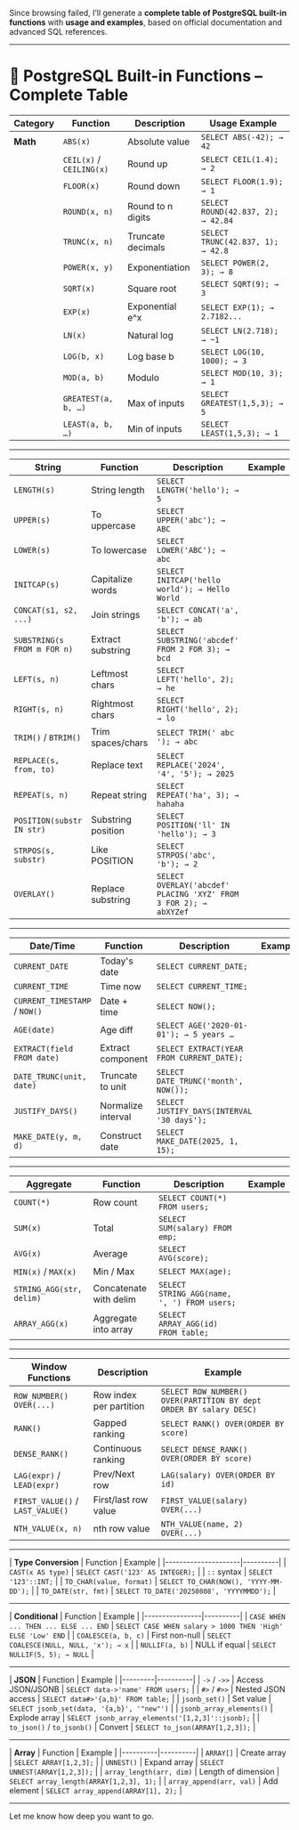 Since browsing failed, I’ll generate a **complete table of PostgreSQL built-in functions** with **usage and examples**, based on official documentation and advanced SQL references.

---

# 🐘 **PostgreSQL Built-in Functions – Complete Table**

| Category | Function                 | Description       | Usage Example                      |
| -------- | ------------------------ | ----------------- | ---------------------------------- |
| **Math** | `ABS(x)`                 | Absolute value    | `SELECT ABS(-42); → 42`            |
|          | `CEIL(x)` / `CEILING(x)` | Round up          | `SELECT CEIL(1.4); → 2`            |
|          | `FLOOR(x)`               | Round down        | `SELECT FLOOR(1.9); → 1`           |
|          | `ROUND(x, n)`            | Round to n digits | `SELECT ROUND(42.837, 2); → 42.84` |
|          | `TRUNC(x, n)`            | Truncate decimals | `SELECT TRUNC(42.837, 1); → 42.8`  |
|          | `POWER(x, y)`            | Exponentiation    | `SELECT POWER(2, 3); → 8`          |
|          | `SQRT(x)`                | Square root       | `SELECT SQRT(9); → 3`              |
|          | `EXP(x)`                 | Exponential e^x   | `SELECT EXP(1); → 2.7182...`       |
|          | `LN(x)`                  | Natural log       | `SELECT LN(2.718); → ~1`           |
|          | `LOG(b, x)`              | Log base b        | `SELECT LOG(10, 1000); → 3`        |
|          | `MOD(a, b)`              | Modulo            | `SELECT MOD(10, 3); → 1`           |
|          | `GREATEST(a, b, …)`      | Max of inputs     | `SELECT GREATEST(1,5,3); → 5`      |
|          | `LEAST(a, b, …)`         | Min of inputs     | `SELECT LEAST(1,5,3); → 1`         |

---

| **String**                  | Function           | Description                                                      | Example |
| --------------------------- | ------------------ | ---------------------------------------------------------------- | ------- |
| `LENGTH(s)`                 | String length      | `SELECT LENGTH('hello'); → 5`                                    |         |
| `UPPER(s)`                  | To uppercase       | `SELECT UPPER('abc'); → ABC`                                     |         |
| `LOWER(s)`                  | To lowercase       | `SELECT LOWER('ABC'); → abc`                                     |         |
| `INITCAP(s)`                | Capitalize words   | `SELECT INITCAP('hello world'); → Hello World`                   |         |
| `CONCAT(s1, s2, ...)`       | Join strings       | `SELECT CONCAT('a', 'b'); → ab`                                  |         |
| `SUBSTRING(s FROM m FOR n)` | Extract substring  | `SELECT SUBSTRING('abcdef' FROM 2 FOR 3); → bcd`                 |         |
| `LEFT(s, n)`                | Leftmost chars     | `SELECT LEFT('hello', 2); → he`                                  |         |
| `RIGHT(s, n)`               | Rightmost chars    | `SELECT RIGHT('hello', 2); → lo`                                 |         |
| `TRIM()` / `BTRIM()`        | Trim spaces/chars  | `SELECT TRIM(' abc '); → abc`                                    |         |
| `REPLACE(s, from, to)`      | Replace text       | `SELECT REPLACE('2024', '4', '5'); → 2025`                       |         |
| `REPEAT(s, n)`              | Repeat string      | `SELECT REPEAT('ha', 3); → hahaha`                               |         |
| `POSITION(substr IN str)`   | Substring position | `SELECT POSITION('ll' IN 'hello'); → 3`                          |         |
| `STRPOS(s, substr)`         | Like POSITION      | `SELECT STRPOS('abc', 'b'); → 2`                                 |         |
| `OVERLAY()`                 | Replace substring  | `SELECT OVERLAY('abcdef' PLACING 'XYZ' FROM 3 FOR 2); → abXYZef` |         |

---

| **Date/Time**                 | Function           | Description                                | Example |
| ----------------------------- | ------------------ | ------------------------------------------ | ------- |
| `CURRENT_DATE`                | Today's date       | `SELECT CURRENT_DATE;`                     |         |
| `CURRENT_TIME`                | Time now           | `SELECT CURRENT_TIME;`                     |         |
| `CURRENT_TIMESTAMP` / `NOW()` | Date + time        | `SELECT NOW();`                            |         |
| `AGE(date)`                   | Age diff           | `SELECT AGE('2020-01-01'); → 5 years …`    |         |
| `EXTRACT(field FROM date)`    | Extract component  | `SELECT EXTRACT(YEAR FROM CURRENT_DATE);`  |         |
| `DATE_TRUNC(unit, date)`      | Truncate to unit   | `SELECT DATE_TRUNC('month', NOW());`       |         |
| `JUSTIFY_DAYS()`              | Normalize interval | `SELECT JUSTIFY_DAYS(INTERVAL '30 days');` |         |
| `MAKE_DATE(y, m, d)`          | Construct date     | `SELECT MAKE_DATE(2025, 1, 15);`           |         |

---

| **Aggregate**            | Function               | Description                                 | Example |
| ------------------------ | ---------------------- | ------------------------------------------- | ------- |
| `COUNT(*)`               | Row count              | `SELECT COUNT(*) FROM users;`               |         |
| `SUM(x)`                 | Total                  | `SELECT SUM(salary) FROM emp;`              |         |
| `AVG(x)`                 | Average                | `SELECT AVG(score);`                        |         |
| `MIN(x)` / `MAX(x)`      | Min / Max              | `SELECT MAX(age);`                          |         |
| `STRING_AGG(str, delim)` | Concatenate with delim | `SELECT STRING_AGG(name, ', ') FROM users;` |         |
| `ARRAY_AGG(x)`           | Aggregate into array   | `SELECT ARRAY_AGG(id) FROM table;`          |         |

---

| **Window Functions**             | Description             | Example                                                            |
| -------------------------------- | ----------------------- | ------------------------------------------------------------------ |
| `ROW_NUMBER() OVER(...)`         | Row index per partition | `SELECT ROW_NUMBER() OVER(PARTITION BY dept ORDER BY salary DESC)` |
| `RANK()`                         | Gapped ranking          | `SELECT RANK() OVER(ORDER BY score)`                               |
| `DENSE_RANK()`                   | Continuous ranking      | `SELECT DENSE_RANK() OVER(ORDER BY score)`                         |
| `LAG(expr)` / `LEAD(expr)`       | Prev/Next row           | `LAG(salary) OVER(ORDER BY id)`                                    |
| `FIRST_VALUE()` / `LAST_VALUE()` | First/last row value    | `FIRST_VALUE(salary) OVER(...)`                                    |
| `NTH_VALUE(x, n)`                | nth row value           | `NTH_VALUE(name, 2) OVER(...)`                                     |

---

\| **Type Conversion** | Function | Example |
\|---------------------|----------|
\| `CAST(x AS type)` | `SELECT CAST('123' AS INTEGER);` |
\| `::` syntax | `SELECT '123'::INT;` |
\| `TO_CHAR(value, format)` | `SELECT TO_CHAR(NOW(), 'YYYY-MM-DD');` |
\| `TO_DATE(str, fmt)` | `SELECT TO_DATE('20250808', 'YYYYMMDD');` |

---

\| **Conditional** | Function | Example |
\|----------------|----------|
\| `CASE WHEN ... THEN ... ELSE ... END` | `SELECT CASE WHEN salary > 1000 THEN 'High' ELSE 'Low' END` |
\| `COALESCE(a, b, c)` | First non-null | `SELECT COALESCE(NULL, NULL, 'x'); → x` |
\| `NULLIF(a, b)` | NULL if equal | `SELECT NULLIF(5, 5); → NULL` |

---

\| **JSON** | Function | Example |
\|---------|----------|
\| `->` / `->>` | Access JSON/JSONB | `SELECT data->'name' FROM users;` |
\| `#>` / `#>>` | Nested JSON access | `SELECT data#>'{a,b}' FROM table;` |
\| `jsonb_set()` | Set value | `SELECT jsonb_set(data, '{a,b}', '"new"')` |
\| `jsonb_array_elements()` | Explode array | `SELECT jsonb_array_elements('[1,2,3]'::jsonb);` |
\| `to_json()` / `to_jsonb()` | Convert | `SELECT to_json(ARRAY[1,2,3]);` |

---

\| **Array** | Function | Example |
\|----------|----------|
\| `ARRAY[]` | Create array | `SELECT ARRAY[1,2,3];` |
\| `UNNEST()` | Expand array | `SELECT UNNEST(ARRAY[1,2,3]);` |
\| `array_length(arr, dim)` | Length of dimension | `SELECT array_length(ARRAY[1,2,3], 1);` |
\| `array_append(arr, val)` | Add element | `SELECT array_append(ARRAY[1], 2);` |

---


Let me know how deep you want to go.
